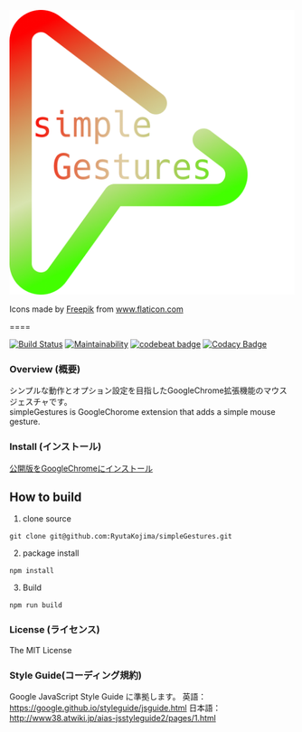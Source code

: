 ![logo](src/img/icon_512.png)

<div>Icons made by <a href="https://www.flaticon.com/authors/freepik" title="Freepik">Freepik</a> from <a href="https://www.flaticon.com/" title="Flaticon">www.flaticon.com</a></div>

====

[![Build Status](https://travis-ci.org/RyutaKojima/simpleGestures.svg?branch=master)](https://travis-ci.org/RyutaKojima/simpleGestures)
[![Maintainability](https://api.codeclimate.com/v1/badges/3d52042de99c11e3f8b4/maintainability)](https://codeclimate.com/github/RyutaKojima/simpleGestures/maintainability)
[![codebeat badge](https://codebeat.co/badges/56ecd007-3c77-4e5e-8494-71a98599c99d)](https://codebeat.co/projects/github-com-ryutakojima-simplegestures-master)
[![Codacy Badge](https://api.codacy.com/project/badge/Grade/4876517adbac48fcaa149e28614cbe07)](https://app.codacy.com/app/RyutaKojima/simpleGestures?utm_source=github.com&utm_medium=referral&utm_content=RyutaKojima/simpleGestures&utm_campaign=Badge_Grade_Settings)

### Overview (概要)
シンプルな動作とオプション設定を目指したGoogleChrome拡張機能のマウスジェスチャです。  
simpleGestures is GoogleChorome extension that adds a simple mouse gesture.

### Install (インストール)
[公開版をGoogleChromeにインストール](https://chrome.google.com/webstore/detail/simplegestures/flfminafiamnggnldfpilnfnmbgmiegn)

## How to build

1. clone source

```
git clone git@github.com:RyutaKojima/simpleGestures.git
```

2. package install

```
npm install
```

3. Build

```
npm run build
```

### License (ライセンス)
The MIT License

### Style Guide(コーディング規約)
Google JavaScript Style Guide に準拠します。
英語：https://google.github.io/styleguide/jsguide.html
日本語：http://www38.atwiki.jp/aias-jsstyleguide2/pages/1.html
